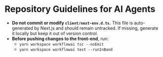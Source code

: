# Repository Guidelines for AI Agents

- **Do not commit or modify `client/next-env.d.ts`.** This file is auto-generated by Next.js and should remain untracked. If missing, generate it locally but keep it out of version control.
- **Before pushing changes to the front-end**, run:
  - `yarn workspace workflowai tsc --noEmit`
  - `yarn workspace workflowai test --runInBand`
